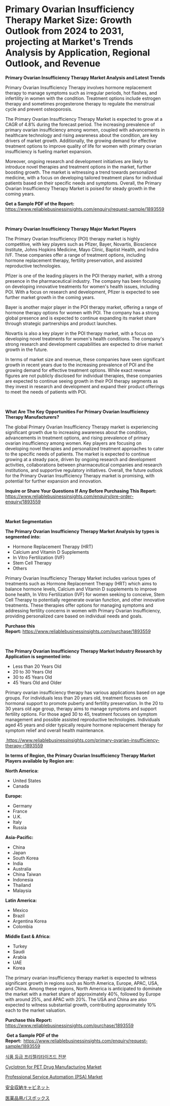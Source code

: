 <p><h1>Primary Ovarian Insufficiency Therapy Market Size: Growth Outlook from 2024 to 2031, projecting at Market's Trends Analysis by Application, Regional Outlook, and Revenue</h1></p><p><strong>Primary Ovarian Insufficiency Therapy Market Analysis and Latest Trends</strong></p>
<p><p>Primary Ovarian Insufficiency Therapy involves hormone replacement therapy to manage symptoms such as irregular periods, hot flashes, and infertility in women with the condition. Treatment options include estrogen therapy and sometimes progesterone therapy to regulate the menstrual cycle and prevent osteoporosis.</p><p>The Primary Ovarian Insufficiency Therapy Market is expected to grow at a CAGR of 4.8% during the forecast period. The increasing prevalence of primary ovarian insufficiency among women, coupled with advancements in healthcare technology and rising awareness about the condition, are key drivers of market growth. Additionally, the growing demand for effective treatment options to improve quality of life for women with primary ovarian insufficiency is fueling market expansion.</p><p>Moreover, ongoing research and development initiatives are likely to introduce novel therapies and treatment options in the market, further boosting growth. The market is witnessing a trend towards personalized medicine, with a focus on developing tailored treatment plans for individual patients based on their specific needs and symptoms. Overall, the Primary Ovarian Insufficiency Therapy Market is poised for steady growth in the coming years.</p></p>
<p><strong>Get a Sample PDF of the Report:&nbsp;</strong> <a href="https://www.reliablebusinessinsights.com/enquiry/request-sample/1893559">https://www.reliablebusinessinsights.com/enquiry/request-sample/1893559</a></p>
<p>&nbsp;</p>
<p><strong>Primary Ovarian Insufficiency Therapy Major Market Players</strong></p>
<p><p>The Primary Ovarian Insufficiency (POI) therapy market is highly competitive, with key players such as Pfizer, Bayer, Novartis, Bioscience Institute, Johns Hopkins Medicine, Mayo Clinic, Baptist Health, and Indira IVF. These companies offer a range of treatment options, including hormone replacement therapy, fertility preservation, and assisted reproductive technologies.</p><p>Pfizer is one of the leading players in the POI therapy market, with a strong presence in the pharmaceutical industry. The company has been focusing on developing innovative treatments for women's health issues, including POI. With a focus on research and development, Pfizer is expected to see further market growth in the coming years.</p><p>Bayer is another major player in the POI therapy market, offering a range of hormone therapy options for women with POI. The company has a strong global presence and is expected to continue expanding its market share through strategic partnerships and product launches.</p><p>Novartis is also a key player in the POI therapy market, with a focus on developing novel treatments for women's health conditions. The company's strong research and development capabilities are expected to drive market growth in the future.</p><p>In terms of market size and revenue, these companies have seen significant growth in recent years due to the increasing prevalence of POI and the growing demand for effective treatment options. While exact revenue figures are not publicly disclosed for individual therapies, these companies are expected to continue seeing growth in their POI therapy segments as they invest in research and development and expand their product offerings to meet the needs of patients with POI.</p></p>
<p>&nbsp;</p>
<p><strong>What Are The Key Opportunities For Primary Ovarian Insufficiency Therapy Manufacturers?</strong></p>
<p><p>The global Primary Ovarian Insufficiency Therapy market is experiencing significant growth due to increasing awareness about the condition, advancements in treatment options, and rising prevalence of primary ovarian insufficiency among women. Key players are focusing on developing novel therapies and personalized treatment approaches to cater to the specific needs of patients. The market is expected to continue growing at a steady pace, driven by ongoing research and development activities, collaborations between pharmaceutical companies and research institutions, and supportive regulatory initiatives. Overall, the future outlook for the Primary Ovarian Insufficiency Therapy market is promising, with potential for further expansion and innovation.</p></p>
<p><strong>Inquire or Share Your Questions If Any Before Purchasing This Report:</strong> <a href="https://www.reliablebusinessinsights.com/enquiry/pre-order-enquiry/1893559">https://www.reliablebusinessinsights.com/enquiry/pre-order-enquiry/1893559</a></p>
<p>&nbsp;</p>
<p><strong>Market Segmentation</strong></p>
<p><strong>The Primary Ovarian Insufficiency Therapy Market Analysis by types is segmented into:</strong></p>
<p><ul><li>Hormone Replacement Therapy (HRT)</li><li>Calcium and Vitamin D Supplements</li><li>In Vitro Fertilization (IVF)</li><li>Stem Cell Therapy</li><li>Others</li></ul></p>
<p><p>Primary Ovarian Insufficiency Therapy Market includes various types of treatments such as Hormone Replacement Therapy (HRT) which aims to balance hormone levels, Calcium and Vitamin D supplements to improve bone health, In Vitro Fertilization (IVF) for women seeking to conceive, Stem Cell Therapy to potentially regenerate ovarian function, and other innovative treatments. These therapies offer options for managing symptoms and addressing fertility concerns in women with Primary Ovarian Insufficiency, providing personalized care based on individual needs and goals.</p></p>
<p><strong>Purchase this Report:&nbsp;</strong><a href="https://www.reliablebusinessinsights.com/purchase/1893559">https://www.reliablebusinessinsights.com/purchase/1893559</a></p>
<p>&nbsp;</p>
<p><strong>The Primary Ovarian Insufficiency Therapy Market Industry Research by Application is segmented into:</strong></p>
<p><ul><li>Less than 20 Years Old</li><li>20 to 30 Years Old</li><li>30 to 45 Years Old</li><li>45 Years Old and Older</li></ul></p>
<p><p>Primary ovarian insufficiency therapy has various applications based on age groups. For individuals less than 20 years old, treatment focuses on hormonal support to promote puberty and fertility preservation. In the 20 to 30 years old age group, therapy aims to manage symptoms and support fertility options. For those aged 30 to 45, treatment focuses on symptom management and possible assisted reproductive technologies. Individuals aged 45 years and older typically require hormone replacement therapy for symptom relief and overall health maintenance.</p></p>
<p><a href="https://www.reliablebusinessinsights.com/primary-ovarian-insufficiency-therapy-r1893559">&nbsp;https://www.reliablebusinessinsights.com/primary-ovarian-insufficiency-therapy-r1893559</a></p>
<p><strong>In terms of Region, the Primary Ovarian Insufficiency Therapy Market Players available by Region are:</strong></p>
<p>
    <p> <strong> North America: </strong>
        <ul>
            <li>United States</li>
            <li>Canada</li>
        </ul>
        </p> 
    <p> <strong> Europe: </strong>
        <ul>
            <li>Germany</li>
            <li>France</li>
            <li>U.K.</li>
            <li>Italy</li>
            <li>Russia</li>
        </ul>
        </p> 
    <p> <strong> Asia-Pacific: </strong>
        <ul>
            <li>China</li>
            <li>Japan</li>
            <li>South Korea</li>
            <li>India</li>
            <li>Australia</li>
            <li>China Taiwan</li>
            <li>Indonesia</li>
            <li>Thailand</li>
            <li>Malaysia</li>
        </ul>
        </p> 
    <p> <strong> Latin America: </strong>
        <ul>
            <li>Mexico</li>
            <li>Brazil</li>
            <li>Argentina Korea</li>
            <li>Colombia</li>
        </ul>
        </p> 
    <p> <strong> Middle East & Africa: </strong>
        <ul>
            <li>Turkey</li>
            <li>Saudi</li>
            <li>Arabia</li>
            <li>UAE</li>
            <li>Korea</li>
        </ul>
    </p>
    </p>
<p><p>The primary ovarian insufficiency therapy market is expected to witness significant growth in regions such as North America, Europe, APAC, USA, and China. Among these regions, North America is anticipated to dominate the market with a market share of approximately 40%, followed by Europe with around 25%, and APAC with 20%. The USA and China are also expected to witness substantial growth, contributing approximately 10% each to the market valuation.</p></p>
<p><strong>Purchase this Report: </strong><a href="https://www.reliablebusinessinsights.com/purchase/1893559">https://www.reliablebusinessinsights.com/purchase/1893559</a></p>
<p>&nbsp;<strong>Get a Sample PDF of the Report:&nbsp;&nbsp;</strong><a href="https://www.reliablebusinessinsights.com/enquiry/request-sample/1893559">https://www.reliablebusinessinsights.com/enquiry/request-sample/1893559</a></p>
<p><strong></strong></p>
<p><p><a href="https://github.com/oajzkywllm460/Market-Research-Report-List-2/blob/main/1843273179793.md">식품 등급 프리젤리타이즈드 전분</a></p><p><a href="https://github.com/bmorecock/Market-Research-Report-List-4/blob/main/cyclotron-for-pet-drug-manufacturing-market.md">Cyclotron for PET Drug Manufacturing Market</a></p><p><a href="https://github.com/Krish2023na/Market-Research-Report-List-5/blob/main/professional-service-automation-psa-market.md">Professional Service Automation (PSA) Market</a></p><p><a href="https://github.com/reliezer65/Market-Research-Report-List-2/blob/main/5964279166614.md">安全収納キャビネット</a></p><p><a href="https://github.com/RodHoppe07/Market-Research-Report-List-2/blob/main/6270126166613.md">医薬品用パスボックス</a></p></p>